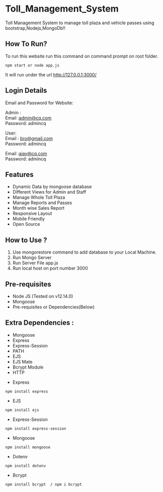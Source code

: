# Toll_Management_System

Toll Management System to manage toll plaza and vehicle passes using bootstrap,Nodejs,MongoDb!!

## How To Run?

To run this website run this command on command prompt on root folder.

```
npm start or node app.js
```

It will run under the url http://127.0.0.1:3000/

## Login Details

Email and Password for Website:<br>

Admin :<br>
Email :admin@cq.com<br>
Password: admincq<br>

User:<br>
Email : bro@gmail.com<br>
Password: admincq<br>

Email :ajay@cq.com<br>
Password: admincq<br>

## Features
<ul>
  <li>Dynamic Data by mongoose database</li>
  <li>Different Views for Admin and Staff</li> 
  <li>Manage Whole Toll Plaza</li>
  <li>Manage Reports and Passes</li>
  <li>Month wise Sales Report</li>
  <li>Responsive Layout</li>
  <li>Mobile Friendly</li>
  <li>Open Source</li>
</ul>

## How to Use ?
<ol type="number">
<li>Use mongorestore command to add database to your Local Machine.</li>
<li>Run Mongo Server</li>
<li>Run Server File app.js</li>
<li>Run local host on port number 3000</li>
</ol>

## Pre-requisites

- Node JS (Tested on v12.14.0)
- Mongoose
- Pre-requisites or Dependencies(Below)

## Extra Dependencies :

<ul>
  <li>Mongoose</li>
  <li>Express</li>
  <li>Express-Session</li>
  <li>PATH</li>
  <li>EJS</li>
  <li>EJS Mate</li>
  <li>Bcrypt Module</li>
  <li>HTTP</li>
</ul>

- Express

```
npm install express
```

- EJS

```
npm install ejs
```

- Express-Session

```
npm install express-session
```

- Mongoose

```
npm install mongoose
```

- Dotenv

```
npm install dotenv
```

- Bcrypt

```
npm install bcrypt  / npm i bcrypt
```